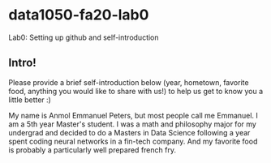 # data1050-fa20-lab0
Lab0: Setting up github and self-introduction
## Intro!
Please provide a brief self-introduction below (year, hometown, favorite food, anything you would like to share with us!) to help us get to know you a little better :) 

My name is Anmol Emmanuel Peters, but most people call me Emmanuel. I am a 5th year Master's student. I was a math and philosophy major for my undergrad and decided to do a Masters in Data Science following a year spent coding neural networks in a fin-tech company. And my favorite food is probably a particularly well prepared french fry.